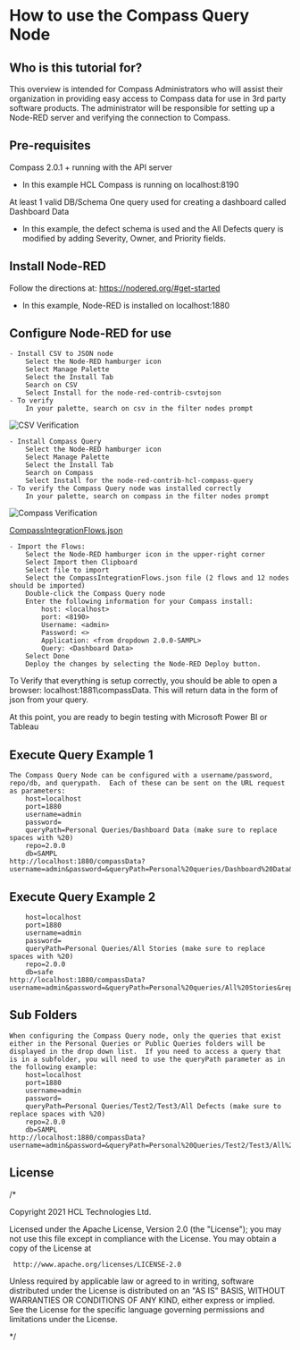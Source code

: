 # How to use the Compass Query Node

## Who is this tutorial for?

This overview is intended for Compass Administrators who will assist their organization in providing easy access to Compass data for use in 3rd party software products.  The administrator will be responsible for setting up a Node-RED server and verifying the connection to Compass.

## Pre-requisites
Compass 2.0.1 + running with the API server
* In this example HCL Compass is running on localhost:8190

At least 1 valid DB/Schema
One query used for creating a dashboard called Dashboard Data
* In this example, the defect schema is used and the All Defects query is modified by adding Severity, Owner, and Priority fields.
	
## Install Node-RED
Follow the directions at: https://nodered.org/#get-started
* In this example, Node-RED is installed on localhost:1880
	
## Configure Node-RED for use
	- Install CSV to JSON node
		Select the Node-RED hamburger icon
		Select Manage Palette
		Select the Install Tab
		Search on CSV
		Select Install for the node-red-contrib-csvtojson
	- To verify
		In your palette, search on csv in the filter nodes prompt
![CSV Verification](/Compass-Query/statics/CSV.png)

	- Install Compass Query  
		Select the Node-RED hamburger icon
		Select Manage Palette
		Select the Install Tab
		Search on Compass 
		Select Install for the node-red-contrib-hcl-compass-query
	- To verify the Compass Query node was installed correctly
		In your palette, search on compass in the filter nodes prompt
![Compass Verification](/compass-query/statics/Compass.png)

[CompassIntegrationFlows.json](/compass-query/example/CompassIntegrationFlows.json) 
	
	- Import the Flows:
		Select the Node-RED hamburger icon in the upper-right corner
		Select Import then Clipboard
		Select file to import
		Select the CompassIntegrationFlows.json file (2 flows and 12 nodes should be imported)
		Double-click the Compass Query node
		Enter the following information for your Compass install:
			host: <localhost>
			port: <8190>
			Username: <admin>
			Password: <>
			Application: <from dropdown 2.0.0-SAMPL>
			Query: <Dashboard Data>
		Select Done
		Deploy the changes by selecting the Node-RED Deploy button.

To Verify that everything is setup correctly, you should be able to open a browser: localhost:1881\compassData.  This will return data in the form of json from your query.

At this point, you are ready to begin testing with Microsoft Power BI or Tableau

## Execute Query Example 1 
	The Compass Query Node can be configured with a username/password, repo/db, and querypath.  Each of these can be sent on the URL request as parameters:
		host=localhost
		port=1880
		username=admin
		password=
		queryPath=Personal Queries/Dashboard Data (make sure to replace spaces with %20)
		repo=2.0.0
		db=SAMPL
	http://localhost:1880/compassData?username=admin&password=&queryPath=Personal%20queries/Dashboard%20Data&repo=2.0.0&db=SAMPL

## Execute Query Example 2
	
		host=localhost
		port=1880
		username=admin
		password=
		queryPath=Personal Queries/All Stories (make sure to replace spaces with %20)
		repo=2.0.0
		db=safe
	http://localhost:1880/compassData?username=admin&password=&queryPath=Personal%20queries/All%20Stories&repo=2.0.0&db=safe


## Sub Folders
	When configuring the Compass Query node, only the queries that exist either in the Personal Queries or Public Queries folders will be displayed in the drop down list.  If you need to access a query that is in a subfolder, you will need to use the queryPath parameter as in the following example:
		host=localhost
		port=1880
		username=admin
		password=
		queryPath=Personal Queries/Test2/Test3/All Defects (make sure to replace spaces with %20)
		repo=2.0.0
		db=SAMPL
	http://localhost:1880/compassData?username=admin&password=&queryPath=Personal%20Queries/Test2/Test3/All%20Defects&repo=2.0.0&db=SAMPL	
	
## License

/*
 
 Copyright 2021 HCL Technologies Ltd.

 Licensed under the Apache License, Version 2.0 (the "License");
 you may not use this file except in compliance with the License.
 You may obtain a copy of the License at

     http://www.apache.org/licenses/LICENSE-2.0

 Unless required by applicable law or agreed to in writing, software
 distributed under the License is distributed on an "AS IS" BASIS,
 WITHOUT WARRANTIES OR CONDITIONS OF ANY KIND, either express or implied.
 See the License for the specific language governing permissions and
 limitations under the License.
 
*/
